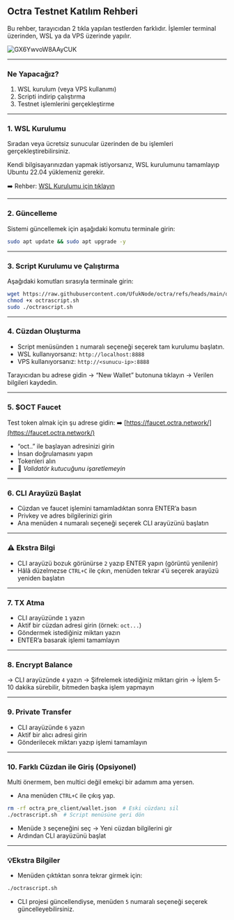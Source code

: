 ## Octra Testnet Katılım Rehberi

Bu rehber, tarayıcıdan 2 tıkla yapılan testlerden farklıdır. İşlemler terminal üzerinden, WSL ya da VPS üzerinde yapılır.

![GX6YwvoW8AAyCUK](https://github.com/user-attachments/assets/65fbb2b4-43f1-49c9-961c-70d8f4b3b680)

---

### Ne Yapacağız?

1. WSL kurulum (veya VPS kullanımı)
2. Scripti indirip çalıştırma
3. Testnet işlemlerini gerçekleştirme

---

### 1. WSL Kurulumu

Sıradan veya ücretsiz sunucular üzerinden de bu işlemleri gerçekleştirebilirsiniz.

Kendi bilgisayarınızdan yapmak istiyorsanız, WSL kurulumunu tamamlayıp Ubuntu 22.04 yüklemeniz gerekir.

➡️ Rehber: [WSL Kurulumu için tıklayın](https://x.com/UfukDegen/status/1944066889346429338)

---

### 2. Güncelleme

Sistemi güncellemek için aşağıdaki komutu terminale girin:

```bash
sudo apt update && sudo apt upgrade -y
```

---

### 3. Script Kurulumu ve Çalıştırma

Aşağıdaki komutları sırasıyla terminale girin:

```bash
wget https://raw.githubusercontent.com/UfukNode/octra/refs/heads/main/octrascript.sh
chmod +x octrascript.sh
sudo ./octrascript.sh
```

---

### 4. Cüzdan Oluşturma

- Script menüsünden `1` numaralı seçeneği seçerek tam kurulumu başlatın.
- WSL kullanıyorsanız: `http://localhost:8888`
- VPS kullanıyorsanız: `http://<sunucu-ip>:8888`

Tarayıcıdan bu adrese gidin → “New Wallet” butonuna tıklayın → Verilen bilgileri kaydedin.

---

### 5. \$OCT Faucet

Test token almak için şu adrese gidin:
➡️ [https://faucet.octra.network/](https://faucet.octra.network/)

* “oct..” ile başlayan adresinizi girin
* İnsan doğrulamasını yapın
* Tokenleri alın
* 📌 *Validatör kutucuğunu işaretlemeyin*

---

### 6. CLI Arayüzü Başlat

- Cüzdan ve faucet işlemini tamamladıktan sonra ENTER’a basın
- Privkey ve adres bilgilerinizi girin
- Ana menüden `4` numaralı seçeneği seçerek CLI arayüzünü başlatın

---

### ⚠️ Ekstra Bilgi

- CLI arayüzü bozuk görünürse `2` yazıp ENTER yapın (görüntü yenilenir)
- Hâlâ düzelmezse `CTRL+C` ile çıkın, menüden tekrar `4`’ü seçerek arayüzü yeniden başlatın

---

### 7. TX Atma

- CLI arayüzünde `1` yazın
- Aktif bir cüzdan adresi girin (örnek: `oct...`)
- Göndermek istediğiniz miktarı yazın
- ENTER’a basarak işlemi tamamlayın

---

### 8. Encrypt Balance

→ CLI arayüzünde `4` yazın
→ Şifrelemek istediğiniz miktarı girin
→ İşlem 5-10 dakika sürebilir, bitmeden başka işlem yapmayın

---

### 9. Private Transfer

- CLI arayüzünde `6` yazın
- Aktif bir alıcı adresi girin
- Gönderilecek miktarı yazıp işlemi tamamlayın

---

### 10. Farklı Cüzdan ile Giriş (Opsiyonel)

Multi önermem, ben multici değil emekçi bir adamım ama yersen.

- Ana menüden `CTRL+C` ile çıkış yap.

```bash
rm -rf octra_pre_client/wallet.json  # Eski cüzdanı sil
./octrascript.sh  # Script menüsüne geri dön
```

- Menüde `3` seçeneğini seç → Yeni cüzdan bilgilerini gir
- Ardından CLI arayüzünü başlat

---

### 💡Ekstra Bilgiler

* Menüden çıktıktan sonra tekrar girmek için:

```bash
./octrascript.sh
```

* CLI projesi güncellendiyse, menüden `5` numaralı seçeneği seçerek güncelleyebilirsiniz.
